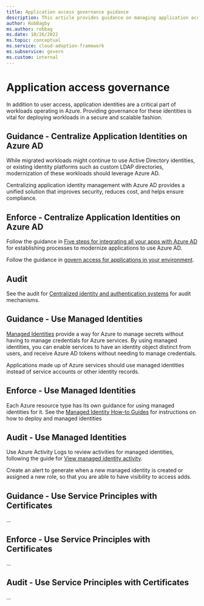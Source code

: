 ```yaml
---
title: Application access governance guidance
description: This article provides guidance on managing application access management and auditing guidance.
author: RobBagby
ms.author: robbag
ms.date: 10/26/2022
ms.topic: conceptual
ms.service: cloud-adoption-framework
ms.subservice: govern
ms.custom: internal
---
```


# Application access governance

In addition to user access, application identities are a critical part of workloads operating in Azure.  Providing governance for these identities is vital for deploying workloads in a secure and scalable fashion.

## Guidance - Centralize Application Identities on Azure AD

While migrated workloads might continue to use Active Directory identities, or existing identity platforms such as custom LDAP directories, modernization of these workloads should leverage Azure AD.

Centralizing application identity management with Azure AD provides a unified solution that improves security, reduces cost, and helps ensure compliance.

## Enforce - Centralize Application Identities on Azure AD

Follow the guidance in [Five steps for integrating all your apps with Azure AD](/azure/active-directory/fundamentals/five-steps-to-full-application-integration-with-azure-ad) for establishing processes to modernize applications to use Azure AD.

Follow the guidance in [govern access for applications in your environment](/azure/active-directory/governance/identity-governance-applications-prepare).

## Audit

See the audit for [Centralized identity and authentication systems](azure-ad-configuration.md#audit---centralized-identity-and-authentication-system) for audit mechanisms.

## Guidance - Use Managed Identities

[Managed Identities](azure/active-directory/managed-identities-azure-resources/overview) provide a way for Azure to manage secrets without having to manage credentials for Azure services.  By using managed identities, you can enable services to have an identity object distinct from users, and receive Azure AD tokens without needing to manage credentials.

Applications made up of Azure services should use managed identities instead of service accounts or other identity records.

## Enforce - Use Managed Identities

Each Azure resource type has its own guidance for using managed identities for it.  See the [Managed Identity How-to Guides](azure/active-directory/managed-identities-azure-resources/qs-configure-portal-windows-vm) for instructions on how to deploy and managed identities

## Audit - Use Managed Identities

Use Azure Activity Logs to review activities for managed identities, following the guide for [View managed identity activity](azure/active-directory/managed-identities-azure-resources/how-to-view-managed-identity-activity).

Create an alert to generate when a new managed identity is created or assigned a new role, so that you are able to have visibility to access adds.

## Guidance - Use Service Principles with Certificates

...

## Enforce - Use Service Principles with Certificates

...

## Audit - Use Service Principles with Certificates

...
